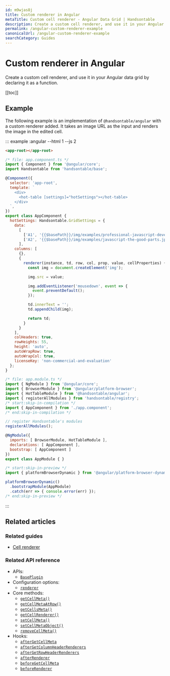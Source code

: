 ```yaml
---
id: m9wjas8j
title: Custom renderer in Angular
metaTitle: Custom cell renderer - Angular Data Grid | Handsontable
description: Create a custom cell renderer, and use it in your Angular data grid by declaring it as a function.
permalink: /angular-custom-renderer-example
canonicalUrl: /angular-custom-renderer-example
searchCategory: Guides
---
```


# Custom renderer in Angular

Create a custom cell renderer, and use it in your Angular data grid by declaring it as a function.

[[toc]]

## Example

The following example is an implementation of `@handsontable/angular` with a custom renderer added. It takes an image URL as the input and renders the image in the edited cell.

::: example :angular --html 1 --js 2

```html
<app-root></app-root>
```

```js
/* file: app.component.ts */
import { Component } from '@angular/core';
import Handsontable from 'handsontable/base';

@Component({
  selector: 'app-root',
  template: `
    <div>
      <hot-table [settings]="hotSettings"></hot-table>
    </div>
  `,
})
export class AppComponent {
  hotSettings: Handsontable.GridSettings = {
    data:
      [
        ['A1', '{{$basePath}}/img/examples/professional-javascript-developers-nicholas-zakas.jpg'],
        ['A2', '{{$basePath}}/img/examples/javascript-the-good-parts.jpg']
      ],
    columns: [
      {},
      {
        renderer(instance, td, row, col, prop, value, cellProperties) {
          const img = document.createElement('img');

          img.src = value;

          img.addEventListener('mousedown', event => {
            event.preventDefault();
          });

          td.innerText = '';
          td.appendChild(img);

          return td;
        }
      }
    ],
    colHeaders: true,
    rowHeights: 55,
    height: 'auto',
    autoWrapRow: true,
    autoWrapCol: true,
    licenseKey: 'non-commercial-and-evaluation'
  };
}

/* file: app.module.ts */
import { NgModule } from '@angular/core';
import { BrowserModule } from '@angular/platform-browser';
import { HotTableModule } from '@handsontable/angular';
import { registerAllModules } from 'handsontable/registry';
/* start:skip-in-compilation */
import { AppComponent } from './app.component';
/* end:skip-in-compilation */

// register Handsontable's modules
registerAllModules();

@NgModule({
  imports: [ BrowserModule, HotTableModule ],
  declarations: [ AppComponent ],
  bootstrap: [ AppComponent ]
})
export class AppModule { }

/* start:skip-in-preview */
import { platformBrowserDynamic } from '@angular/platform-browser-dynamic';

platformBrowserDynamic()
  .bootstrapModule(AppModule)
  .catch(err => { console.error(err) });
/* end:skip-in-preview */
```

:::

## Related articles

### Related guides

- [Cell renderer](@/guides/cell-functions/cell-renderer/cell-renderer.md)

### Related API reference

- APIs:
  - [`BasePlugin`](@/api/basePlugin.md)
- Configuration options:
  - [`renderer`](@/api/options.md#renderer)
- Core methods:
  - [`getCellMeta()`](@/api/core.md#getcellmeta)
  - [`getCellMetaAtRow()`](@/api/core.md#getcellmetaatrow)
  - [`getCellsMeta()`](@/api/core.md#getcellsmeta)
  - [`getCellRenderer()`](@/api/core.md#getcellrenderer)
  - [`setCellMeta()`](@/api/core.md#setcellmeta)
  - [`setCellMetaObject()`](@/api/core.md#setcellmetaobject)
  - [`removeCellMeta()`](@/api/core.md#removecellmeta)
- Hooks:
  - [`afterGetCellMeta`](@/api/hooks.md#aftergetcellmeta)
  - [`afterGetColumnHeaderRenderers`](@/api/hooks.md#aftergetcolumnheaderrenderers)
  - [`afterGetRowHeaderRenderers`](@/api/hooks.md#aftergetrowheaderrenderers)
  - [`afterRenderer`](@/api/hooks.md#afterrenderer)
  - [`beforeGetCellMeta`](@/api/hooks.md#beforegetcellmeta)
  - [`beforeRenderer`](@/api/hooks.md#beforerenderer)
